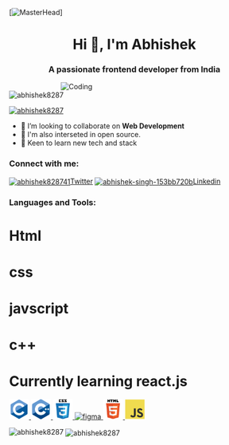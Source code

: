 [![MasterHead](https://cdn.dribbble.com/users/458522/screenshots/3394075/web_design_report_code.jpg?compress=1&resize=800x600&vertical=top)]
<h1 align="center">Hi 👋, I'm Abhishek</h1>
<h3 align="center">A passionate frontend developer from India</h3>
<img align="right" alt="Coding" width="400" src="https://media.tenor.com/I5iY9Hj8YGQAAAAi/kroppa-digital.gif">

<p align="left"> <img src="https://komarev.com/ghpvc/?username=abhishek8287&label=Profile%20views&color=0e75b6&style=flat" alt="abhishek8287" /> </p>

<p align="left"> <a href="https://github.com/ryo-ma/github-profile-trophy"><img src="https://github-profile-trophy.vercel.app/?username=abhishek8287" alt="abhishek8287" /></a> </p>

- 👯 I’m looking to collaborate on **Web Development**
- 👯 I'm also interseted in open source.
- 👯 Keen to learn new tech and stack

<h3 align="left">Connect with me:</h3>
<p align="left">
<a href="https://twitter.com/abhishek828741" target="blank"><img align="center" src="https://raw.githubusercontent.com/rahuldkjain/github-profile-readme-generator/master/src/images/icons/Social/twitter.svg" alt="abhishek828741" height="30" width="40" />Twitter</a>
<a href="https://linkedin.com/in/abhishek-singh-153bb720b" target="blank"><img align="center" src="https://raw.githubusercontent.com/rahuldkjain/github-profile-readme-generator/master/src/images/icons/Social/linked-in-alt.svg" alt="abhishek-singh-153bb720b" height="30" width="40" />Linkedin</a>
</p>

<h3 align="left">Languages and Tools:</h3>
<h1>Html</h1>
<h1>css</h1>
<h1>javscript</h1>
<h1>c++</h1>
<h1>Currently learning react.js</h1>
<p align="left"> <a href="https://www.cprogramming.com/" target="_blank" rel="noreferrer"> <img src="https://raw.githubusercontent.com/devicons/devicon/master/icons/c/c-original.svg" alt="c" width="40" height="40"/> </a> <a href="https://www.w3schools.com/cpp/" target="_blank" rel="noreferrer"> <img src="https://raw.githubusercontent.com/devicons/devicon/master/icons/cplusplus/cplusplus-original.svg" alt="cplusplus" width="40" height="40"/> </a> <a href="https://www.w3schools.com/css/" target="_blank" rel="noreferrer"> <img src="https://raw.githubusercontent.com/devicons/devicon/master/icons/css3/css3-original-wordmark.svg" alt="css3" width="40" height="40"/> </a> <a href="https://www.figma.com/" target="_blank" rel="noreferrer"> <img src="https://www.vectorlogo.zone/logos/figma/figma-icon.svg" alt="figma" width="40" height="40"/> </a> <a href="https://www.w3.org/html/" target="_blank" rel="noreferrer"> <img src="https://raw.githubusercontent.com/devicons/devicon/master/icons/html5/html5-original-wordmark.svg" alt="html5" width="40" height="40"/> </a> <a href="https://developer.mozilla.org/en-US/docs/Web/JavaScript" target="_blank" rel="noreferrer"> <img src="https://raw.githubusercontent.com/devicons/devicon/master/icons/javascript/javascript-original.svg" alt="javascript" width="40" height="40"/> </a> </p>

<p><img align="left" src="https://github-readme-stats.vercel.app/api/top-langs?username=abhishek8287&show_icons=true&locale=en&layout=compact" alt="abhishek8287" /></p>

<p>&nbsp;<img align="center" src="https://github-readme-stats.vercel.app/api?username=abhishek8287&show_icons=true&locale=en" alt="abhishek8287" /></p>

